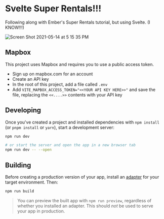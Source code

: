 # Svelte Super Rentals!!!

Following along with Ember's Super Rentals tutorial, but using Svelte.  (I KNOW!!!)

![Screen Shot 2021-05-14 at 5 15 35 PM](https://user-images.githubusercontent.com/1759897/118332760-9b843300-b4d8-11eb-8bfb-9b91d2234441.png)


## Mapbox
This project uses Mapbox and requires you to use a public access token.  
- Sign up on mapbox.com for an account
- Create an API key
- In the root of this project, add a file called `.env`
- Add `VITE_MAPBOX_ACCESS_TOKEN="<<YOUR API KEY HERE>>"` and save the file, replacing the `<<....>>` contents with your API key

## Developing

Once you've created a project and installed dependencies with `npm install` (or `pnpm install` or `yarn`), start a development server:

```bash
npm run dev

# or start the server and open the app in a new browser tab
npm run dev -- --open
```

## Building

Before creating a production version of your app, install an [adapter](https://kit.svelte.dev/docs#adapters) for your target environment. Then:

```bash
npm run build
```

> You can preview the built app with `npm run preview`, regardless of whether you installed an adapter. This should _not_ be used to serve your app in production.
